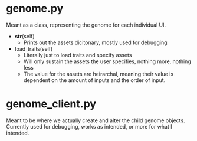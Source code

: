 # genome.py
Meant as a class, representing the genome for each individual UI.
- __str__(self)
    - Prints out the assets dicitonary, mostly used for debugging
- load_traits(self)
    - Literally just to load traits and specify assets
    - Will only sustain the assets the user specifies, nothing more, nothing less
    - The value for the assets are heirarchal, meaning their value is dependent on the amount of inputs and the order of input.

# genome_client.py
Meant to be where we actually create and alter the child genome objects.
Currently used for debugging, works as intended, or more for what I intended.

